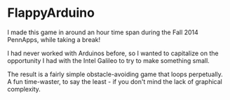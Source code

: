 FlappyArduino
=============

I made this game in around an hour time span during the Fall 2014 PennApps, while taking a break!

I had never worked with Arduinos before, so I wanted to capitalize on the opportunity I had with the Intel Galileo to try to make something small.

The result is a fairly simple obstacle-avoiding game that loops perpetually. A fun time-waster, to say the least - if you don't mind the lack of graphical complexity.
